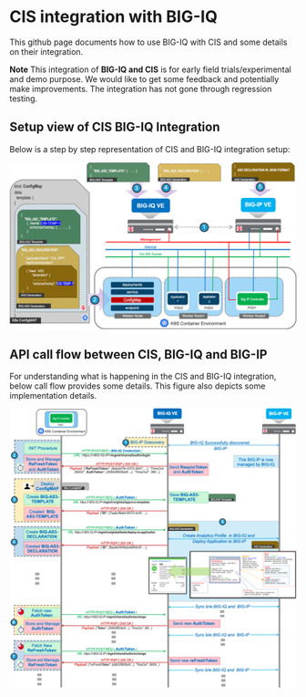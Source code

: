 # CIS integration with BIG-IQ
This github page documents how to use BIG-IQ with CIS and some details on their integration.

**Note** This integration of **BIG-IQ and CIS** is for early field trials/experimental and demo purpose. We would like to get some feedback and potentially make improvements. The integration has not gone through regression testing. 

## Setup view of CIS BIG-IQ Integration
Below is a step by step representation of CIS and BIG-IQ integration setup:

![CIS BIG-IQ BIG-IP setup](images/CIS-AS3-BIQ-BIGIP-SETUP.png)

## API call flow between CIS, BIG-IQ and BIG-IP
For understanding what is happening in the CIS and BIG-IQ integration, below call flow provides some details.
This figure also depicts some implementation details.

![CIS BIG-IQ BIG-IP setup](images/API-PROCEDURE-CIS-AS3-BIQ-BIGIP.png)
